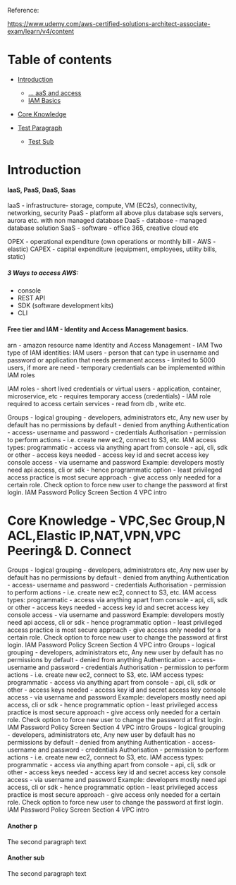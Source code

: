 Reference:

https://www.udemy.com/aws-certified-solutions-architect-associate-exam/learn/v4/content

# Table of contents

- [Introduction](#introduction)
   - [... aaS and access](#aas)    
   - [IAM Basics](#iambasic)

- [Core Knowledge](#core)
- [Test Paragraph](#paragraph4)

   - [Test Sub](#subcio10)








# Introduction <a name="introduction"></a>

#### IaaS, PaaS, DaaS, Saas <a name="aas"></a>

IaaS - infrastructure-  storage, compute, VM (EC2s), connectivity, networking, security
PaaS - platform all above plus database sqls servers, aurora etc. with non managed database 
DaaS - database - managed database solution
SaaS - software - office 365, creative cloud etc

OPEX - operational expenditure (own operations or  monthly bill - AWS - elastic)
CAPEX - capital expenditure (equipment, employees, utility bills, static)
 
##### 3 Ways to access AWS:
- console
- REST API
- SDK (software development kits)
- CLI

#### Free tier and IAM - Identity and Access Management basics. <a name = "iambasic">
arn - amazon resource name 
Identity and Access Management - IAM
Two type of IAM identities:
IAM users - person that can type in username and password or application that needs permanent access - limited to 5000 users, if more are need - temporary credentials can be implemented within IAM roles 

IAM roles - short lived credentials or virtual users - application, container, microservice, etc - requires temporary access (credentials) - IAM role required to access certain services - read from db , write etc.

Groups - logical grouping - developers, administrators etc, 
Any new user by default has no permissions by default - denied from anything
Authentication - access- username and password - credentials
Authorisation - permission to perform actions - i.e. create new ec2, connect to S3, etc. 
IAM access types:
programmatic - access via anything apart from console - api, cli, sdk or other - access keys needed - access key id and secret access key
console access  - via username and password 
Example: developers mostly need api access, cli or sdk - hence programmatic option - least privileged access practice is most secure approach - give access only needed for a certain role. 
Check option to force new user to change the password at first login. 
IAM Password Policy Screen 
Section 4
VPC intro 

# Core Knowledge - VPC,Sec Group,N ACL,Elastic IP,NAT,VPN,VPC Peering& D. Connect <a name="core"></a>
Groups - logical grouping - developers, administrators etc, 
Any new user by default has no permissions by default - denied from anything
Authentication - access- username and password - credentials
Authorisation - permission to perform actions - i.e. create new ec2, connect to S3, etc. 
IAM access types:
programmatic - access via anything apart from console - api, cli, sdk or other - access keys needed - access key id and secret access key
console access  - via username and password 
Example: developers mostly need api access, cli or sdk - hence programmatic option - least privileged access practice is most secure approach - give access only needed for a certain role. 
Check option to force new user to change the password at first login. 
IAM Password Policy Screen 
Section 4
VPC intro Groups - logical grouping - developers, administrators etc, 
Any new user by default has no permissions by default - denied from anything
Authentication - access- username and password - credentials
Authorisation - permission to perform actions - i.e. create new ec2, connect to S3, etc. 
IAM access types:
programmatic - access via anything apart from console - api, cli, sdk or other - access keys needed - access key id and secret access key
console access  - via username and password 
Example: developers mostly need api access, cli or sdk - hence programmatic option - least privileged access practice is most secure approach - give access only needed for a certain role. 
Check option to force new user to change the password at first login. 
IAM Password Policy Screen 
Section 4
VPC intro Groups - logical grouping - developers, administrators etc, 
Any new user by default has no permissions by default - denied from anything
Authentication - access- username and password - credentials
Authorisation - permission to perform actions - i.e. create new ec2, connect to S3, etc. 
IAM access types:
programmatic - access via anything apart from console - api, cli, sdk or other - access keys needed - access key id and secret access key
console access  - via username and password 
Example: developers mostly need api access, cli or sdk - hence programmatic option - least privileged access practice is most secure approach - give access only needed for a certain role. 
Check option to force new user to change the password at first login. 
IAM Password Policy Screen 
Section 4
VPC intro 

#### Another p <a name="paragraph4"></a>
The second paragraph text

#### Another sub <a name="subcio10"></a>
The second paragraph text
